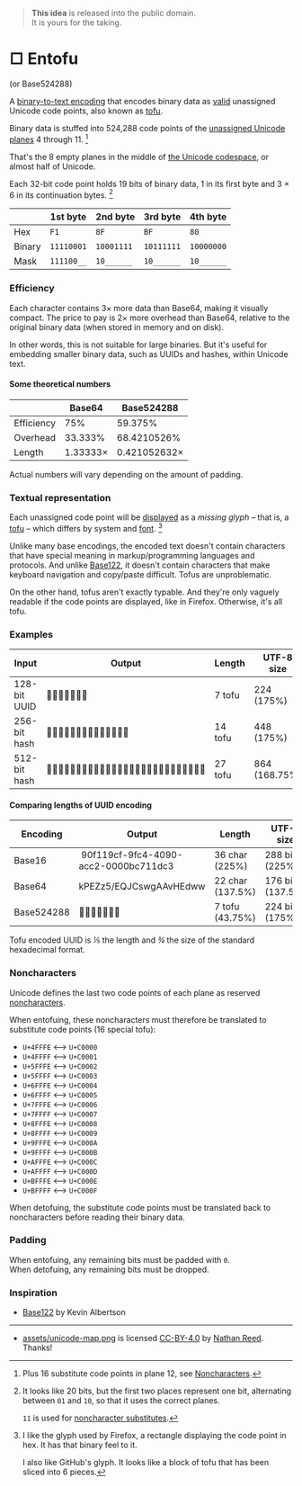 > **This idea** is released into the public domain.\
It is yours for the taking.

# □ Entofu

(or Base524288)

A [binary-to-text encoding](https://en.wikipedia.org/wiki/Binary-to-text_encoding) that encodes binary data as [valid](https://www.unicode.org/faq/basic_q.html#12) unassigned Unicode code points, also known as [tofu](https://en.wiktionary.org/wiki/tofu#English:_undisplayable_character).

Binary data is stuffed into 524,288 code points of the [unassigned Unicode planes](https://en.wikipedia.org/wiki/Plane_(Unicode)#Unassigned_planes) 4 through 11. [^1]

That's the 8 empty planes in the middle of [the Unicode codespace](/assets/unicode-map.png), or almost half of Unicode.

Each 32-bit code point holds 19 bits of binary data, 1 in its first byte and 3 × 6 in its continuation bytes. [^2]

|        | 1st byte   | 2nd byte   | 3rd byte   | 4th byte   |
| ------ | ---------- | ---------- | ---------- | ---------- |
| Hex    | `F1`       | `8F`       | `BF`       | `80`       |
| Binary | `11110001` | `10001111` | `10111111` | `10000000` |
| Mask   | `111100__` | `10______` | `10______` | `10______` |


### Efficiency

Each character contains 3× more data than Base64, making it visually compact. The price to pay is 2× more overhead than Base64, relative to the original binary data (when stored in memory and on disk).

In other words, this is not suitable for large binaries. But it's useful for embedding smaller binary data, such as UUIDs and hashes, within Unicode text.

#### Some theoretical numbers

|            | Base64   | Base524288   |
| ---------- | -------- | ------------ |
| Efficiency | 75%      | 59.375%      |
| Overhead   | 33.333%  | 68.4210526%  |
| Length     | 1.33333× | 0.421052632× |

Actual numbers will vary depending on the amount of padding.


### Textual representation

Each unassigned code point will be [displayed](https://www.unicode.org/faq/unsup_char.html) as a _missing glyph_ – that is, a [tofu](https://en.wiktionary.org/wiki/tofu#English:_undisplayable_character) – which differs by system and [font](https://learn.microsoft.com/en-us/typography/opentype/spec/recom#glyph-0-the-notdef-glyph). [^3]

Unlike many base encodings, the encoded text doesn't contain characters that have special meaning in markup/programming languages and protocols. And unlike [Base122](#inspiration), it doesn't contain characters that make keyboard navigation and copy/paste difficult. Tofus are unproblematic.

On the other hand, tofus aren't exactly typable. And they're only vaguely readable if the code points are displayed, like in Firefox. Otherwise, it's all tofu.

### Examples

| Input        | Output                      | Length  | UTF-8 size    |
| ------------ | --------------------------- | ------- | ------------- |
| 128-bit UUID | 󏀿󏀿󏀿󏀿󏀿󏀿󏀿                     | 7 tofu  | 224 (175%)    |
| 256-bit hash | 󏀿󏀿󏀿󏀿󏀿󏀿󏀿󏀿󏀿󏀿󏀿󏀿󏀿󏀿              | 14 tofu | 448 (175%)    |
| 512-bit hash | 󏀿󏀿󏀿󏀿󏀿󏀿󏀿󏀿󏀿󏀿󏀿󏀿󏀿󏀿󏀿󏀿󏀿󏀿󏀿󏀿󏀿󏀿󏀿󏀿󏀿󏀿󏀿 | 27 tofu | 864 (168.75%) |

#### Comparing lengths of UUID encoding

| Encoding     | Output                               | Length           | UTF-8 size        |
| ------------ | ------------------------------------ | ---------------- | ----------------- |
| Base16       | 90f119cf-9fc4-4090-acc2-0000bc711dc3 | 36 char (225%)   | 288 bits (225%)   |
| Base64       | kPEZz5/EQJCswgAAvHEdww               | 22 char (137.5%) | 176 bits (137.5%) |
| Base524288   | 󏀿󏀿󏀿󏀿󏀿󏀿󏀿                              | 7 tofu (43.75%)  | 224 bits (175%)   |

Tofu encoded UUID is _⅕_ the length and _¾_ the size of the standard hexadecimal format.


### Noncharacters

Unicode defines the last two code points of each plane as reserved [noncharacters](https://www.unicode.org/faq/private_use.html#noncharacters).

When entofuing, these noncharacters must therefore be translated to substitute code points (16 special tofu):

- `U+4FFFE` ⟷ `U+C0000`
- `U+4FFFF` ⟷ `U+C0001`
- `U+5FFFE` ⟷ `U+C0002`
- `U+5FFFF` ⟷ `U+C0003`
- `U+6FFFE` ⟷ `U+C0004`
- `U+6FFFF` ⟷ `U+C0005`
- `U+7FFFE` ⟷ `U+C0006`
- `U+7FFFF` ⟷ `U+C0007`
- `U+8FFFE` ⟷ `U+C0008`
- `U+8FFFF` ⟷ `U+C0009`
- `U+9FFFE` ⟷ `U+C000A`
- `U+9FFFF` ⟷ `U+C000B`
- `U+AFFFE` ⟷ `U+C000C`
- `U+AFFFF` ⟷ `U+C000D`
- `U+BFFFE` ⟷ `U+C000E`
- `U+BFFFF` ⟷ `U+C000F`

When detofuing, the substitute code points must be translated back to noncharacters before reading their binary data.


### Padding

When entofuing, any remaining bits must be padded with `0`.\
When detofuing, any remaining bits must be dropped.


### Inspiration

- [Base122](https://blog.kevinalbs.com/base122) by Kevin Albertson

---

- [assets/unicode-map.png](/assets/unicode-map.png) is licensed [CC-BY-4.0](https://creativecommons.org/licenses/by/4.0/) by [Nathan Reed](https://www.reedbeta.com/blog/programmers-intro-to-unicode/). Thanks!


[^1]: Plus 16 substitute code points in plane 12, see [Noncharacters](#noncharacters).
[^2]: It looks like 20 bits, but the first two places represent one bit, alternating between `01` and `10`, so that it uses the correct planes.

      `11` is used for [noncharacter substitutes](#noncharacters).
[^3]: I like the glyph used by Firefox, a rectangle displaying the code point in hex. It has that binary feel to it.

      I also like GitHub's glyph. It looks like a block of tofu that has been sliced into 6 pieces.
